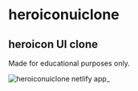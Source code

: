 # heroiconuiclone
## heroicon UI clone
Made for educational purposes only.

 ![heroiconuiclone netlify app_](https://user-images.githubusercontent.com/56466543/150777368-9141354e-c408-43ab-9fd2-e77f3bfc3abf.png)


